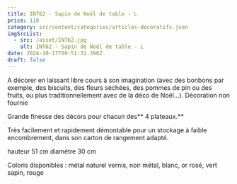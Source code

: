 ```yaml
---
title: INT62 - Sapin de Noël de table - L
price: 110
category: src/content/categories/articles-decoratifs.json
imgSrcList:
  - src: /asset/INT62.jpg
    alt: INT62 - Sapin de Noël de table - L
date: 2024-10-17T09:51:31.396Z
draft: false
---
```


A décorer en laissant libre cours à son imagination (avec des bonbons par exemple, des biscuits, des fleurs séchées, des pommes de pin ou des fruits, ou plus traditionnellement avec de la déco de Noël...). Décoration non fournie

Grande finesse des décors pour chacun des** 4 plateaux.**

Très facilement et rapidement démontable pour un stockage à faible encombrement, dans son carton de rangement adapté.

hauteur 51 cm    diamètre 30 cm

Coloris disponibles : métal naturel vernis, noir métal, blanc, or rosé, vert sapin, rouge
